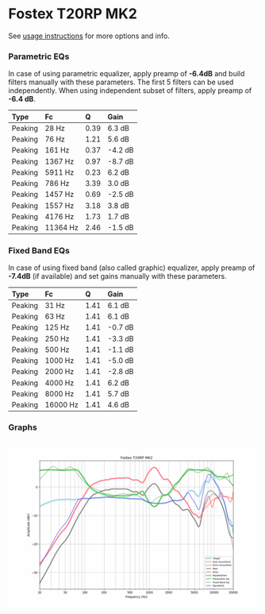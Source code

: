 # Fostex T20RP MK2
See [usage instructions](https://github.com/jaakkopasanen/AutoEq#usage) for more options and info.

### Parametric EQs
In case of using parametric equalizer, apply preamp of **-6.4dB** and build filters manually
with these parameters. The first 5 filters can be used independently.
When using independent subset of filters, apply preamp of **-6.4 dB**.

| Type    | Fc       |    Q | Gain    |
|:--------|:---------|:-----|:--------|
| Peaking | 28 Hz    | 0.39 | 6.3 dB  |
| Peaking | 76 Hz    | 1.21 | 5.6 dB  |
| Peaking | 161 Hz   | 0.37 | -4.2 dB |
| Peaking | 1367 Hz  | 0.97 | -8.7 dB |
| Peaking | 5911 Hz  | 0.23 | 6.2 dB  |
| Peaking | 786 Hz   | 3.39 | 3.0 dB  |
| Peaking | 1457 Hz  | 0.69 | -2.5 dB |
| Peaking | 1557 Hz  | 3.18 | 3.8 dB  |
| Peaking | 4176 Hz  | 1.73 | 1.7 dB  |
| Peaking | 11364 Hz | 2.46 | -1.5 dB |

### Fixed Band EQs
In case of using fixed band (also called graphic) equalizer, apply preamp of **-7.4dB**
(if available) and set gains manually with these parameters.

| Type    | Fc       |    Q | Gain    |
|:--------|:---------|:-----|:--------|
| Peaking | 31 Hz    | 1.41 | 6.1 dB  |
| Peaking | 63 Hz    | 1.41 | 6.1 dB  |
| Peaking | 125 Hz   | 1.41 | -0.7 dB |
| Peaking | 250 Hz   | 1.41 | -3.3 dB |
| Peaking | 500 Hz   | 1.41 | -1.1 dB |
| Peaking | 1000 Hz  | 1.41 | -5.0 dB |
| Peaking | 2000 Hz  | 1.41 | -2.8 dB |
| Peaking | 4000 Hz  | 1.41 | 6.2 dB  |
| Peaking | 8000 Hz  | 1.41 | 5.7 dB  |
| Peaking | 16000 Hz | 1.41 | 4.6 dB  |

### Graphs
![](./Fostex%20T20RP%20MK2.png)
